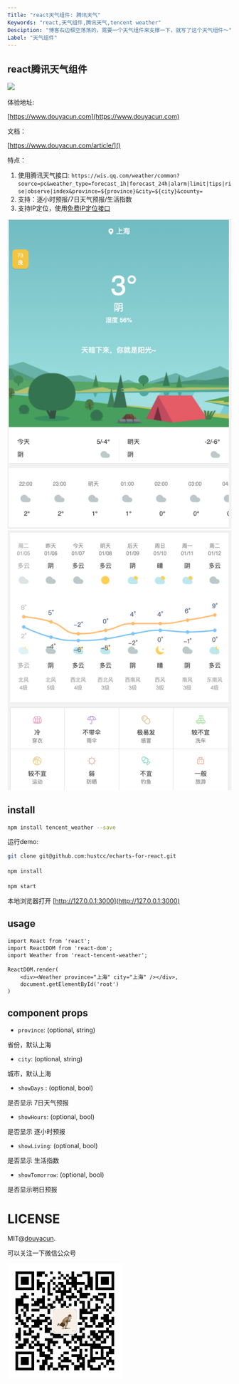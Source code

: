 ```yaml
---
Title: "react天气组件: 腾讯天气"
Keywords: "react,天气组件,腾讯天气,tencent weather"
Desciption: "博客右边框空荡荡的，需要一个天气组件来支撑一下，就写了这个天气组件～"
Label: "天气组件"
---
```


## react腾讯天气组件

![](https://www.npmjs.com/package/react-tencent-weather)

体验地址:

[https://www.douyacun.com](https://www.douyacun.com)

文档：

[https://www.douyacun.com/article/]()

特点：

1. 使用腾讯天气接口: `https://wis.qq.com/weather/common?source=pc&weather_type=forecast_1h|forecast_24h|alarm|limit|tips|rise|observe|index&province=${province}&city=${city}&county=`
2. 支持：逐小时预报/7日天气预报/生活指数
3. 支持IP定位，使用[免费IP定位接口](https://www.douyacun.com/article/a57b58a343f051cf1fb9761a31d37693)

![react腾讯天气组件](assert/image-20210107225932253.png)
![react腾讯天气组件](assert/image-20210107230116155.png)


## install

```bash
npm install tencent_weather --save
```

运行demo:

```bash
git clone git@github.com:hustcc/echarts-for-react.git

npm install

npm start
```

本地浏览器打开 [http://127.0.0.1:3000](http://127.0.0.1:3000)



## usage

```react
import React from 'react';
import ReactDOM from 'react-dom';
import Weather from 'react-tencent-weather';

ReactDOM.render(
    <div><Weather province="上海" city="上海" /></div>,
    document.getElementById('root')
)
```



## component props

- `province`: (optional, string)

省份，默认上海

- `city`: (optional, string)

城市，默认上海

- `showDays` : (optional, bool)

是否显示 7日天气预报

- `showHours`: (optional, bool)

是否显示 逐小时预报

- `showLiving`: (optional, bool)

是否显示 生活指数

- `showTomorrow`:  (optional, bool)

是否显示明日预报



# LICENSE

MIT@[douyacun](https://github.com/douyacun).

可以关注一下微信公众号

![douyacun](assert/douyacun_qrcode.jpg)